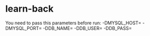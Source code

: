 # learn-back

You need to pass this parameters before run:
-DMYSQL_HOST= 
-DMYSQL_PORT= 
-DDB_NAME= 
-DDB_USER= 
-DDB_PASS=